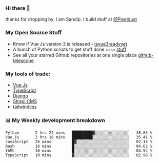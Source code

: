 ### Hi there 👋

thanks for dropping by.
I am Sandip. I build stuff at [@Pixeldust](github.com/pixeldust-in/)

###  **My Open Source Stuff**

 - Know if Vue Js version 3 is released -  [isvue3readyyet](https://github.com/sandiprb/isvue3readyyet)
 - A bunch of Python scripts to get stuff done 💤 💤 [stuff](https://github.com/sandiprb/stuff)
 - See all your starred Github repositories at one single place [github-telescope](https://github.com/sandiprb/github-telescope)



###  **My tools of trade:**
 - [Vue Js](https://github.com/vuejs/vue/)
 - [TypeScript](https://github.com/microsoft/TypeScript)
 - [Django](github.com/django/django)
 - [Strapi CMS](github.com/strapi/strapi)
 - [tailwindcss](https://github.com/tailwindlabs/tailwindcss)


###  📊 **My Weekly development breakdown**
<!--START_SECTION:waka-->

```text
Python       2 hrs 22 mins   █████████▓░░░░░░░░░░░░░░░   38.83 %
Vue.js       2 hrs 10 mins   █████████░░░░░░░░░░░░░░░░   35.41 %
JavaScript   26 mins         █▓░░░░░░░░░░░░░░░░░░░░░░░   07.13 %
Bash         16 mins         █░░░░░░░░░░░░░░░░░░░░░░░░   04.62 %
YAML         16 mins         █░░░░░░░░░░░░░░░░░░░░░░░░   04.54 %
TypeScript   10 mins         ▓░░░░░░░░░░░░░░░░░░░░░░░░   02.98 %
```

<!--END_SECTION:waka-->
